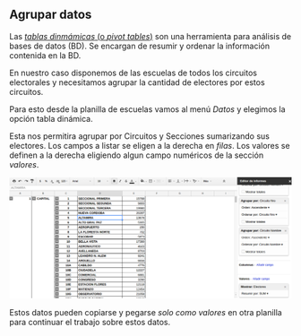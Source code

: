 ## Agrupar datos

Las [_tablas dinmámicas_ (o _pivot tables_)](https://es.wikipedia.org/wiki/Tablas_din%C3%A1micas) son una herramienta para análisis de bases de datos (BD). Se encargan de resumir y ordenar la información contenida en la BD.  

En nuestro caso disponemos de las escuelas de todos los circuitos electorales y necesitamos agrupar la cantidad de electores por estos circuitos.  

Para esto desde la planilla de escuelas vamos al menú _Datos_ y elegimos la opción tabla dinámica.  

Esta nos permitira agrupar por Circuitos y Secciones sumarizando sus electores.
Los campos a listar se eligen a la derecha en _filas_. Los valores se definen a la derecha eligiendo algun campo numéricos de la sección _valores_.  

![tabla-dinamica-circuitos](../img/tabla-dinamica-circuitos.png)

Estos datos pueden copiarse y pegarse _solo como valores_ en otra planilla para continuar el trabajo sobre estos datos.  
